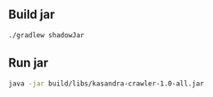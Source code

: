 ## Build jar
```bash
./gradlew shadowJar

```
## Run jar
```bash
java -jar build/libs/kasandra-crawler-1.0-all.jar

```